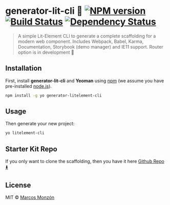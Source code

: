 # generator-lit-cli 🚀 [![NPM version][npm-image]][npm-url] [![Build Status][travis-image]][travis-url] [![Dependency Status][daviddm-image]][daviddm-url]
> A simple Lit-Element CLI to generate a complete scaffolding for a modern web component. Includes Webpack, Babel, Karma, Documentation, Storybook (demo manager) and IE11 support. Router option is in development 🚧

## Installation

First, install **generator-lit-cli** and **Yeoman** using [npm](https://www.npmjs.com/) (we assume you have pre-installed [node.js](https://nodejs.org/)).

```bash
npm install -g yo generator-litelement-cli
```

## Usage

Then generate your new project:

```bash
yo litelement-cli
```

## Starter Kit Repo
If you only want to clone the scaffolding, then you have it here [Github Repo ⬇️](https://github.com/marco238/LitElement-Starter-Kit)

## License

MIT © [Marcos Monzón](https://github.com/marco238)

[npm-image]: https://badge.fury.io/js/generator-litelement-cli.svg
[npm-url]: https://npmjs.org/package/generator-litelement-cli
[travis-image]: https://travis-ci.com/marco238/generator-litelement-cli.svg?branch=master
[travis-url]: https://travis-ci.com/marco238/generator-litelement-cli
[daviddm-image]: https://david-dm.org/marco238/generator-litelement-cli.svg?theme=shields.io
[daviddm-url]: https://david-dm.org/marco238/generator-litelement-cli
[coveralls-image]: https://coveralls.io/repos/marco238/generator-litelement-cli/badge.svg
[coveralls-url]: https://coveralls.io/r/marco238/generator-litelement-cli
